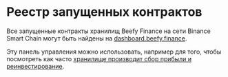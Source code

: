 # Реестр запущенных контрактов

Все запущенные контракты хранилищ Beefy Finance на сети Binance Smart Chain могут быть найдены на [dashboard.beefy.finance](https://dashboard.beefy.finance).

Эту панель управления можно использовать, например для того, чтобы посмотреть как часто [хранилище производит сбор прибыли и реинвестирование](../faq/how-to-guides/how-to-check-harvesting-compounding-rate.md).

